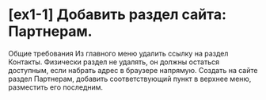 # [ex1-1] Добавить раздел сайта: Партнерам.

Общие требования
Из главного меню удалить ссылку на раздел Контакты. Физически раздел не удалять, он
должны остаться доступным, если набрать адрес в браузере напрямую.
Создать на сайте раздел Партнерам, добавить соответствующий пункт в верхнее меню,
разместить его последним.
